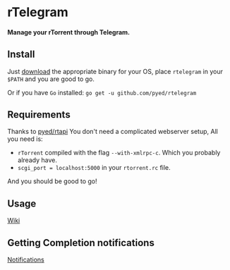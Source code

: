 # rTelegram

#### Manage your rTorrent through Telegram.

## Install

Just [download](https://github.com/pyed/rtelegram/releases) the appropriate binary for your OS, place `rtelegram` in your `$PATH` and you are good to go.

Or if you have `Go` installed: `go get -u github.com/pyed/rtelegram`

## Requirements

Thanks to [pyed/rtapi](https://github.com/pyed/rtapi) You don't need a complicated webserver setup, All you need is:
* `rTorrent` compiled with the flag `--with-xmlrpc-c`. Which you probably already have.
* `scgi_port = localhost:5000` in your `rtorrent.rc` file.

And you should be good to go!

## Usage

[Wiki](https://github.com/pyed/rtelegram/wiki)

## Getting Completion notifications

[Notifications](https://github.com/pyed/rtelegram/wiki/Notifications)